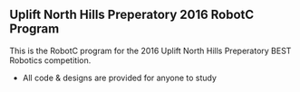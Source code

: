 ## Uplift North Hills Preperatory 2016 RobotC Program
This is the RobotC program for the 2016 Uplift North Hills Preperatory BEST Robotics competition. 
- All code & designs are provided for anyone to study